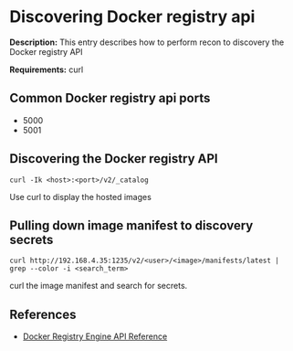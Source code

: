 # Discovering Docker registry api

**Description:** This entry describes how to perform recon to discovery the Docker registry API

**Requirements:** curl

## Common Docker registry api ports

* 5000
* 5001

## Discovering the Docker registry API

```
curl -Ik <host>:<port>/v2/_catalog
```

Use curl to display the hosted images

## Pulling down image manifest to discovery secrets

```
curl http://192.168.4.35:1235/v2/<user>/<image>/manifests/latest | grep --color -i <search_term>
```

curl the image manifest and search for secrets.

  
## References
* [Docker Registry Engine API Reference](https://docs.docker.com/registry/spec/api/)